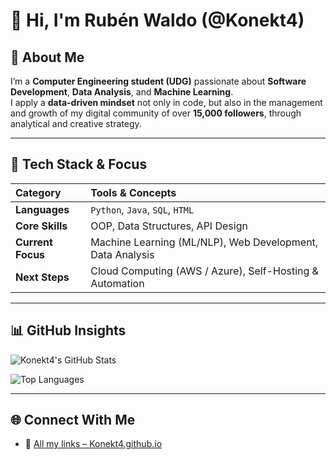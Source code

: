 # 👋 Hi, I'm Rubén Waldo (@Konekt4)

## 🧠 About Me

I’m a **Computer Engineering student (UDG)** passionate about **Software Development**, **Data Analysis**, and **Machine Learning**.  
I apply a **data-driven mindset** not only in code, but also in the management and growth of my digital community of over **15,000 followers**, through analytical and creative strategy.

---

## 🧰 Tech Stack & Focus

| Category | Tools & Concepts |
| :-- | :-- |
| **Languages** | `Python`, `Java`, `SQL`, `HTML` |
| **Core Skills** | OOP, Data Structures, API Design |
| **Current Focus** | Machine Learning (ML/NLP), Web Development, Data Analysis |
| **Next Steps** | Cloud Computing (AWS / Azure), Self-Hosting & Automation |

---

## 📊 GitHub Insights

![Konekt4's GitHub Stats](https://github-readme-stats.vercel.app/api?username=Konekt4&show_icons=true&theme=vue)

![Top Languages](https://github-readme-stats.vercel.app/api/top-langs/?username=Konekt4&layout=compact&theme=vue)

---

## 🌐 Connect With Me

- 🔗 [All my links – Konekt4.github.io](https://konekt4.github.io/Landing_Konekt4/index.html)
